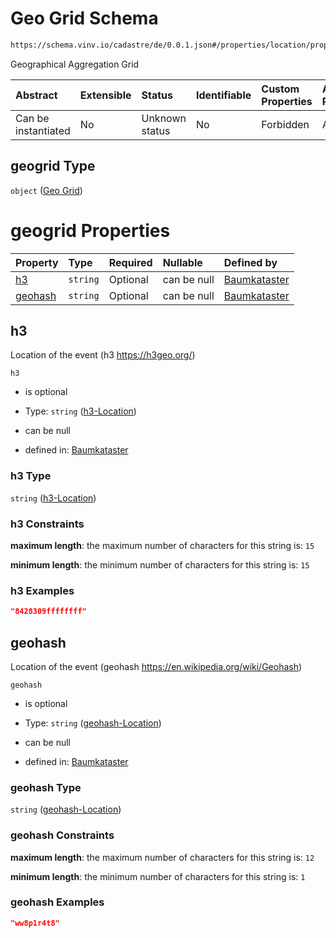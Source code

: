 # Geo Grid Schema

```txt
https://schema.vinv.io/cadastre/de/0.0.1.json#/properties/location/properties/geogrid
```

Geographical Aggregation Grid

| Abstract            | Extensible | Status         | Identifiable | Custom Properties | Additional Properties | Access Restrictions | Defined In                                                                                                                 |
| :------------------ | :--------- | :------------- | :----------- | :---------------- | :-------------------- | :------------------ | :------------------------------------------------------------------------------------------------------------------------- |
| Can be instantiated | No         | Unknown status | No           | Forbidden         | Allowed               | none                | [dereferenced.doc.json\*](../../../../../../vinv-schemas/vinv-tree/out/0.0.1/dereferenced.doc.json "open original schema") |

## geogrid Type

`object` ([Geo Grid](dereferenced-properties-location-properties-geo-grid.md))

# geogrid Properties

| Property            | Type     | Required | Nullable    | Defined by                                                                                                                                                                                                     |
| :------------------ | :------- | :------- | :---------- | :------------------------------------------------------------------------------------------------------------------------------------------------------------------------------------------------------------- |
| [h3](#h3)           | `string` | Optional | can be null | [Baumkataster](dereferenced-properties-location-properties-geo-grid-properties-h3-location.md "https://schema.vinv.io/cadastre/de/0.0.1.json#/properties/location/properties/geogrid/properties/h3")           |
| [geohash](#geohash) | `string` | Optional | can be null | [Baumkataster](dereferenced-properties-location-properties-geo-grid-properties-geohash-location.md "https://schema.vinv.io/cadastre/de/0.0.1.json#/properties/location/properties/geogrid/properties/geohash") |

## h3

Location of the event (h3 <https://h3geo.org/>)

`h3`

*   is optional

*   Type: `string` ([h3-Location](dereferenced-properties-location-properties-geo-grid-properties-h3-location.md))

*   can be null

*   defined in: [Baumkataster](dereferenced-properties-location-properties-geo-grid-properties-h3-location.md "https://schema.vinv.io/cadastre/de/0.0.1.json#/properties/location/properties/geogrid/properties/h3")

### h3 Type

`string` ([h3-Location](dereferenced-properties-location-properties-geo-grid-properties-h3-location.md))

### h3 Constraints

**maximum length**: the maximum number of characters for this string is: `15`

**minimum length**: the minimum number of characters for this string is: `15`

### h3 Examples

```json
"8428309ffffffff"
```

## geohash

Location of the event (geohash <https://en.wikipedia.org/wiki/Geohash>)

`geohash`

*   is optional

*   Type: `string` ([geohash-Location](dereferenced-properties-location-properties-geo-grid-properties-geohash-location.md))

*   can be null

*   defined in: [Baumkataster](dereferenced-properties-location-properties-geo-grid-properties-geohash-location.md "https://schema.vinv.io/cadastre/de/0.0.1.json#/properties/location/properties/geogrid/properties/geohash")

### geohash Type

`string` ([geohash-Location](dereferenced-properties-location-properties-geo-grid-properties-geohash-location.md))

### geohash Constraints

**maximum length**: the maximum number of characters for this string is: `12`

**minimum length**: the minimum number of characters for this string is: `1`

### geohash Examples

```json
"ww8p1r4t8"
```
